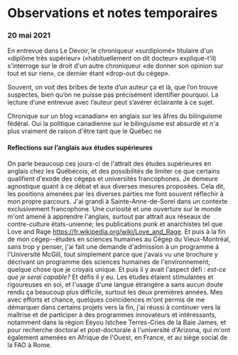 # Observations et notes temporaires

### 20 mai 2021

En entrevue dans Le Devoir, le chroniqueur «surdiplomé» titulaire d'un «diplôme très supérieur» («habituellement on dit docteur» explique-t’il) s'interroge sur le droit d'un autre chroniqueur «de donner son opinion sur tout et sur rien», ce dernier étant «drop-out du cégep».

Souvent, on voit des bribes de texte d’un auteur ça et là, que l’on trouve suspectes, bien qu’on ne puisse pas précisément identifier pourquoi. La lecture d’une entrevue avec l’auteur peut s’avérer éclairante à ce sujet.

Chronique sur un blog «canadian» en anglais sur les âfres du bilinguisme fédéral. Oui la politique canadienne sur le bilinguisme est absurde et n'a plus vraiment de raison d'être tant que le Québec ne

#### Reflections sur l’anglais aux études supérieures

On parle beaucoup ces jours-ci de l'attrait des études supérieures en anglais chez les Québécois, et des possibilités de limiter ce que certains qualifient d'exode des cégeps et universités francophones. 
Je demeure agnostique quant à ce débat et aux diverses mesures proposées. 
Cela dit, les positions amenées par les diverses parties me font souvent réflechir à mon propre parcours. 
J'ai grandi à Sainte-Anne-de-Sorel dans un contexte exclusivement francophone. 
Une curiosité et une ouverture sur le monde m'ont amené à apprendre l'anglais, surtout par attrait aux réseaux de contre-culture états-unienne; les publications punk et anarchistes tel que Love and Rage https://fr.wikipedia.org/wiki/Love_and_Rage. 
Et puis à la fin de mon cégep--études en sciences humaines au Cégep du Vieux-Montréal, sans trop y penser, j'ai fait une demande d'admission à un programme à l'Université McGill, tout simplement parce que j'avais vu une brochure y décrivant un programme des sciences humaines de l'environnement; quelque chose que je croyais unique. Et puis il y avait l'aspect défi : *est-ce que je serai capable?* 
Et défis il y eu.
Les études étaient stimulantes et rigoureuses en soi, et l'usage d'une langue étrangère a sans aucun doute rendu ça beaucoup plus difficile, surtout les deux premières années. 
Mes avec efforts et chance, quelques coincidences m'ont permis de me démarquer dans certains projets vers la fin, j'ai réussi à continuer vers la maîtrise et de participer à des programmes innovateurs et intéressants, notamment dans la région Eeyou Istchee Terres-Cries de la Baie James, et pour recherche doctoral et post-doctorale à l'université d'Arizona, qui m'ont également amenées en Afrique de l'Ouest, en France, et au siège social de la FAO à Rome.





